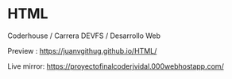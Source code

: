 # HTML
Coderhouse / Carrera DEVFS / Desarrollo Web

Preview : https://juanvgithug.github.io/HTML/

Live mirror: https://proyectofinalcoderjvidal.000webhostapp.com/
